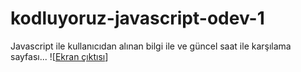 # kodluyoruz-javascript-odev-1
Javascript ile kullanıcıdan alınan bilgi ile ve güncel saat ile karşılama sayfası...
![[Ekran çıktısı](/images/ekran-resmi.png)]

